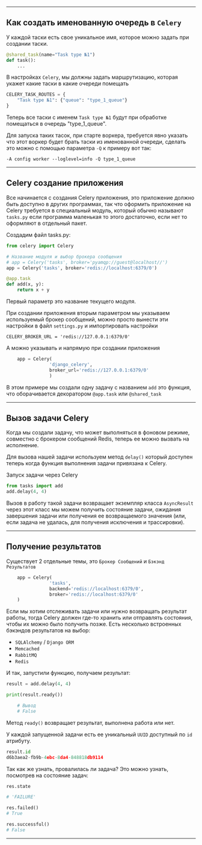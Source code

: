 

---
Как создать именованную очередь в `Celery`
---

У каждой таски есть свое уникальное имя, которое можно задать 
при создании таски.

```python
@shared_task(name="Task type №1")
def task():
    ...
```

В настройках `Celery`, мы должны задать маршрутизацию, которая укажет
какие таски в какие очереди помещать

```python
CELERY_TASK_ROUTES = {
    "Task type №1": {"queue": "type_1_queue"}
}
```

Теперь все таски с именем `Task type №1` будут при обработке помещаться в
очередь "type_1_queue".

Для запуска таких тасок, при старте воркера, требуется явно указать что этот 
воркер будет брать таски из именованной очереди, сделать это можно с помощью 
параметра `-Q` к примеру вот так:

```
-A config worker --loglevel=info -Q type_1_queue
```

---
Celery создание приложения
---

Все начинается с создания Celery приложения, это приложение должно
быть доступно в других программах, так что оформить приложение на 
Celery требуется в специальный модуль, который обычно называют 
`tasks.py` если программа маленькая то этого достаточно, если
нет то оформляют в отдельный пакет.

Создадим файл tasks.py:

```python
from celery import Celery

# Название модуля и выбор брокера сообщения
# app = Celery('tasks', broker='pyamqp://guest@localhost//')
app = Celery('tasks', broker='redis://localhost:6379/0')

@app.task
def add(x, y):
    return x + y
```

Первый параметр это название текущего модуля.

При создании приложения вторым параметром мы указываем используемый
брокер сообщений, можно просто вынести эти настройки в файл 
`settings.py` и импортировать настройки 

    CELERY_BROKER_URL = 'redis://127.0.0.1:6379/0'

А можно указывать и напрямую при создании приложения

```python
    app = Celery(
                'django_celery', 
                broker_url='redis://127.0.0.1:6379/0'
                )
```

В этом примере мы создали одну задачу с названием `add` это 
функция, что оборачивается декоратором `@app.task` или `@shared_task`

---

Вызов задачи Celery
---

Когда мы создали задачу, что может выполняться в фоновом режиме, 
совместно с брокером сообщений Redis, теперь ее можно вызвать на
исполнение.

Для вызова нашей задачи используем метод `delay()` который доступен
теперь когда функция выполнения задачи привязана к Celery.

Запуск задачи через Celery

```python
from tasks import add
add.delay(4, 4)
```

Вызов в работу такой задачи возвращает экземпляр класса `AsyncResult`
через этот класс мы можем получить состояние задачи, ожидания
завершения задачи или получения ее возвращаемого значения (или, 
если задача не удалась, для получения исключения и трассировки).

---

Получение результатов
---

Существует 2 отдельные темы, это `Брокер Сообщений` и 
`Бэкэнд Результатов` 

```python
    app = Celery(
                'tasks', 
                backend='redis://localhost:6379/0', 
                broker='redis://localhost:6379/0'
    )
```

Если мы хотим отслеживать задачи или нужно возвращать результат 
работы, тогда Celery должен где-то хранить или отправлять состояния,
чтобы их можно было получить позже. Есть несколько встроенных
бэкэндов результатов на выбор:

- `SQLAlchemy` / `Django ORM`
- `Memcached`
- `RabbitMQ` 
- `Redis`

И так, запустили функцию, получаем результат:

```python
result = add.delay(4, 4)

print(result.ready())

    # Вывод
    # False
```

Метод `ready()` возвращает результат, выполнена работа или нет.

У каждой запущенной задачи есть ее уникальный `UUID` доступный по 
`id` атрибуту.
```python
result.id
d6b3aea2-fb9b-4ebc-8da4-848818db9114
```

Так как же узнать, провалилась ли задача? Это можно узнать,
посмотрев на состояние задач:

```python
res.state

# 'FAILURE'
```

```python
res.failed()
# True

res.successful()
# False
```

---
